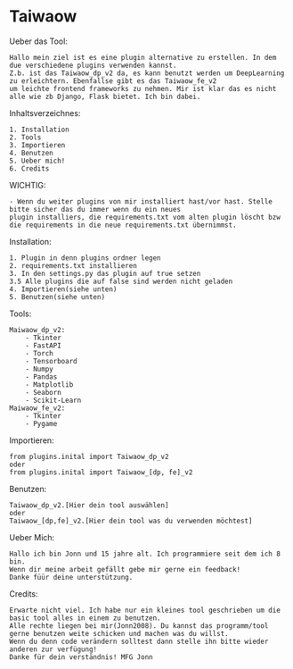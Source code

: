 # Taiwaow

Ueber das Tool:

    Hallo mein ziel ist es eine plugin alternative zu erstellen. In dem due verschiedene plugins verwenden kannst.
    Z.b. ist das Taiwaow_dp_v2 da, es kann benutzt werden um DeepLearning zu erleichtern. Ebenfallse gibt es das Taiwaow_fe_v2
    um leichte frontend frameworks zu nehmen. Mir ist klar das es nicht alle wie zb Django, Flask bietet. Ich bin dabei.




Inhaltsverzeichnes:

    1. Installation
    2. Tools
    3. Importieren
    4. Benutzen
    5. Ueber mich!
    6. Credits

WICHTIG:

    - Wenn du weiter plugins von mir installiert hast/vor hast. Stelle bitte sicher das du immer wenn du ein neues
    plugin installiers, die requirements.txt vom alten plugin löscht bzw die requirements in die neue requirements.txt übernimmst.






Installation:

    1. Plugin in denn plugins ordner legen
    2. requirements.txt installieren
    3. In den settings.py das plugin auf true setzen
    3.5 Alle plugins die auf false sind werden nicht geladen
    4. Importieren(siehe unten)
    5. Benutzen(siehe unten)



Tools:

    Maiwaow_dp_v2:
        - Tkinter
        - FastAPI
        - Torch
        - Tensorboard
        - Numpy
        - Pandas
        - Matplotlib
        - Seaborn
        - Scikit-Learn
    Maiwaow_fe_v2:
        - Tkinter
        - Pygame




Importieren:

    from plugins.inital import Taiwaow_dp_v2
    oder
    from plugins.inital import Taiwaow_[dp, fe]_v2

Benutzen:

    Taiwaow_dp_v2.[Hier dein tool auswählen]
    oder
    Taiwaow_[dp,fe]_v2.[Hier dein tool was du verwenden möchtest]




Ueber Mich:

    Hallo ich bin Jonn und 15 jahre alt. Ich programmiere seit dem ich 8 bin.
    Wenn dir meine arbeit gefällt gebe mir gerne ein feedback!
    Danke füür deine unterstützung.


Credits:

    Erwarte nicht viel. Ich habe nur ein kleines tool geschrieben um die basic tool alles in einem zu benutzen.
    Alle rechte liegen bei mir(Jonn2008). Du kannst das programm/tool gerne benutzen weite schicken und machen was du willst.
    Wenn du denn code verändern solltest dann stelle ihn bitte wieder anderen zur verfügung!
    Danke für dein verständnis! MFG Jonn
